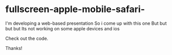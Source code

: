 # fullscreen-apple-mobile-safari-

I'm developing a web-based presentation
So i come up with this one
But but but but
Its not working on some apple devices and ios


Check out the code.

Thanks!
